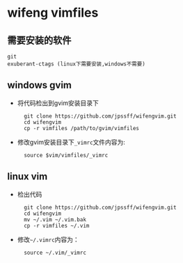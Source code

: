 # wifeng vimfiles

## 需要安装的软件

    git
    exuberant-ctags (linux下需要安装,windows不需要)

## windows gvim

* 将代码检出到gvim安装目录下

        git clone https://github.com/jpssff/wifengvim.git
        cd wifengvim
        cp -r vimfiles /path/to/gvim/vimfiles

* 修改gvim安装目录下`_vimrc`文件内容为:
    
        source $vim/vimfiles/_vimrc
    

## linux vim

* 检出代码

        git clone https://github.com/jpssff/wifengvim.git
        cd wifengvim
        mv ~/.vim ~/.vim.bak
        cp -r vimfiles ~/.vim
    
* 修改`~/.vimrc`内容为：

        source ~/.vim/_vimrc

